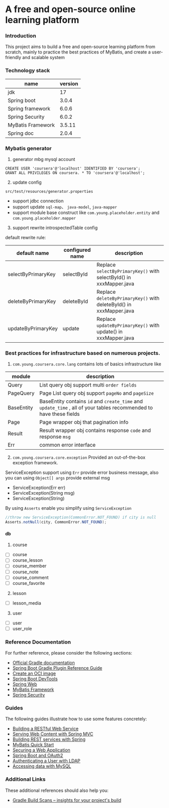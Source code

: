 # A free and open-source online learning platform

### Introduction

This project aims to build a free and open-source learning platform from scratch,
mainly to practice the best practices of MyBatis, and create a user-friendly and scalable system

### Technology stack

| name              | version |
| ----------------- | ------- |
| jdk               | 17      |
| Spring boot       | 3.0.4   |
| Spring framework  | 6.0.6   |
| Spring Security   | 6.0.2   |
| MyBatis Framework | 3.5.11  |
| Spring doc        | 2.0.4   |

### Mybatis generator

1.  generator mbg mysql account

```mysql
CREATE USER 'coursera'@'localhost' IDENTIFIED BY 'coursera';
GRANT ALL PRIVILEGES ON coursera. * TO 'coursera'@'localhost';
```

2. update config

`src/test/resources/generator.properties`

- support jdbc connection
- support update `sql-map`、 `java-model`, `java-mapper`
- support module base construct like `com.young.placeholder.entity` and `com.young.placeholder.mapper`

3. support rewrite introspectedTable config

default rewrite rule:

| default name       | configured name | description                                                        |
| ------------------ | --------------- | ------------------------------------------------------------------ |
| selectByPrimaryKey | selectById      | Replace `selectByPrimaryKey()` with selectById() in xxxMapper.java |
| deleteByPrimaryKey | deleteById      | Replace `deleteByPrimaryKey()` with deleteById() in xxxMapper.java |
| updateByPrimaryKey | update          | Replace `updateByPrimaryKey()` with update() in xxxMapper.java     |

### Best practices for infrastructure based on numerous projects.

1. `com.young.coursera.core.lang` contains lots of basics infrastructure like

| module     | description                                                                                                        |
| ---------- | ------------------------------------------------------------------------------------------------------------------ |
| Query      | List query obj support multi `order fields`                                                                        |
| PageQuery  | Page List query obj support `pageNo` and `pageSize`                                                                |
| BaseEntity | BaseEntity contains `id` and `create_time` and `update_time` , all of your tables recommended to have these fields |
| Page       | Page wrapper obj that pagination info                                                                              |
| Result     | Result wrapper obj contains response `code` and response `msg`                                                     |
| Err        | common error interface                                                                                             |

2. `com.young.coursera.core.exception` Provided an out-of-the-box exception framework.

ServiceException support using `Err` provide error business message, also you can using `Object[] args` provide external msg

- ServiceException(Err err)
- ServiceException(String msg)
- ServiceException(String)

By using `Asserts` enable you simplify using `ServiceException`

```java
//throw new ServiceException(CommonError.NOT_FOUND) if city is null
Asserts.notNull(city, CommonError.NOT_FOUND);
```

#### db

1. course

- [ ] course
- [ ] course_lesson
- [ ] course_member
- [ ] course_note
- [ ] course_comment
- [ ] course_favorite

2. lesson

- [ ] lesson_media

3. user

- [ ] user
- [ ] user_role

### Reference Documentation

For further reference, please consider the following sections:

- [Official Gradle documentation](https://docs.gradle.org)
- [Spring Boot Gradle Plugin Reference Guide](https://docs.spring.io/spring-boot/docs/3.0.4/gradle-plugin/reference/html/)
- [Create an OCI image](https://docs.spring.io/spring-boot/docs/3.0.4/gradle-plugin/reference/html/#build-image)
- [Spring Boot DevTools](https://docs.spring.io/spring-boot/docs/3.0.4/reference/htmlsingle/#using.devtools)
- [Spring Web](https://docs.spring.io/spring-boot/docs/3.0.4/reference/htmlsingle/#web)
- [MyBatis Framework](https://mybatis.org/spring-boot-starter/mybatis-spring-boot-autoconfigure/)
- [Spring Security](https://docs.spring.io/spring-boot/docs/3.0.4/reference/htmlsingle/#web.security)

### Guides

The following guides illustrate how to use some features concretely:

- [Building a RESTful Web Service](https://spring.io/guides/gs/rest-service/)
- [Serving Web Content with Spring MVC](https://spring.io/guides/gs/serving-web-content/)
- [Building REST services with Spring](https://spring.io/guides/tutorials/rest/)
- [MyBatis Quick Start](https://github.com/mybatis/spring-boot-starter/wiki/Quick-Start)
- [Securing a Web Application](https://spring.io/guides/gs/securing-web/)
- [Spring Boot and OAuth2](https://spring.io/guides/tutorials/spring-boot-oauth2/)
- [Authenticating a User with LDAP](https://spring.io/guides/gs/authenticating-ldap/)
- [Accessing data with MySQL](https://spring.io/guides/gs/accessing-data-mysql/)

### Additional Links

These additional references should also help you:

- [Gradle Build Scans – insights for your project's build](https://scans.gradle.com#gradle)
